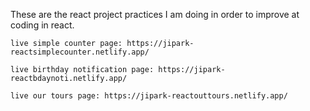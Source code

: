 These are the react project practices I am doing in order to improve at coding in react.


    live simple counter page: https://jipark-reactsimplecounter.netlify.app/

    live birthday notification page: https://jipark-reactbdaynoti.netlify.app/

    live our tours page: https://jipark-reactouttours.netlify.app/